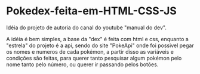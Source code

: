 # Pokedex-feita-em-HTML-CSS-JS
Idéia do projeto de autoria do canal do youtube "manual do dev".

A idéia é bem simples, a base da "dex" é feita com html e css, enquanto a "estrela" do projeto é a api, sendo do site "PokeApi" onde foi possivel pegar os nomes e numeros
de cada pokémon, a partir disso as variáveis e condições são feitas, para querer tanto pesquisar algum pokémon pelo nome tanto pelo número, ou querer ir passando pelos
botões.
